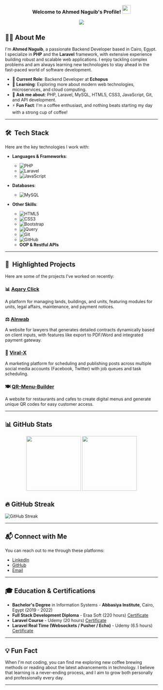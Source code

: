 <h3 align="center">
  Welcome to Ahmed Naguib's Profile! 
  <img src="https://media.giphy.com/media/hvRJCLFzcasrR4ia7z/giphy.gif" width="28">
</h3>

<!-- Typing SVG by DenverCoder1 - https://github.com/DenverCoder1/readme-typing-svg -->
<p align="center">
  <a href="https://github.com/DenverCoder1/readme-typing-svg">
    <img src="https://readme-typing-svg.herokuapp.com/?lines=Backend%20Developer%20(PHP%20Laravel);Constantly%20learning%20new%20technologies&font=Fira%20Code&center=true&width=440&height=45&color=f75c7e&vCenter=true&size=22">
  </a>
</p>

<!-- Introduction -->
## 👨‍💻 About Me

I'm **Ahmed Naguib**, a passionate Backend Developer based in Cairo, Egypt. I specialize in **PHP** and the **Laravel** framework, with extensive experience building robust and scalable web applications. I enjoy tackling complex problems and am always learning new technologies to stay ahead in the fast-paced world of software development.

- 🏢 **Current Role**: Backend Developer at **Echopus**
- 🌱 **Learning**: Exploring more about modern web technologies, microservices, and cloud computing.
- 💬 **Ask me about**: PHP, Laravel, MySQL, HTML5, CSS3, JavaScript, Git, and API development.
- ⚡ **Fun Fact**: I'm a coffee enthusiast, and nothing beats starting my day with a strong cup of coffee!

---

## 🛠 &nbsp;Tech Stack

Here are the key technologies I work with:

- **Languages & Frameworks**:
  - ![PHP](https://img.shields.io/badge/-PHP-05122A?style=flat&logo=php) 
  - ![Laravel](https://img.shields.io/badge/-Laravel-05122A?style=flat&logo=laravel)
  - ![JavaScript](https://img.shields.io/badge/-JavaScript-05122A?style=flat&logo=javascript)

- **Databases**:
  - ![MySQL](https://img.shields.io/badge/-MySQL-05122A?style=flat&logo=mysql)

- **Other Skills**:
  - ![HTML5](https://img.shields.io/badge/-HTML5-05122A?style=flat&logo=HTML5) 
  - ![CSS3](https://img.shields.io/badge/-CSS3-05122A?style=flat&logo=CSS3&logoColor=1572B6)
  - ![Bootstrap](https://img.shields.io/badge/-Bootstrap-05122A?style=flat&logo=bootstrap)  
  - ![jQuery](https://img.shields.io/badge/-jQuery-05122A?style=flat&logo=jQuery)  
  - ![Git](https://img.shields.io/badge/-Git-05122A?style=flat&logo=git)
  - ![GitHub](https://img.shields.io/badge/-GitHub-05122A?style=flat&logo=github)
  - **OOP & Restful APIs**

---

## 🌱 &nbsp;Highlighted Projects

Here are some of the projects I've worked on recently:

### 📊 **[Aqary Click](https://github.com/AM-naguib/AqaryClick)**
A platform for managing lands, buildings, and units, featuring modules for units, legal affairs, maintenance, and payment notices.

### ⚖️ **[Alnwab](https://github.com/AM-naguib/Alnwab)**
A website for lawyers that generates detailed contracts dynamically based on client inputs, with features like export to PDF/Word and integrated payment gateway.

### 📱 **[Viral-X](https://github.com/AM-naguib/Viral-X)**
A marketing platform for scheduling and publishing posts across multiple social media accounts (Facebook, Twitter) with job queues and task scheduling.

### 🍽️ **[QR-Menu-Builder](https://github.com/AM-naguib/QR-Menu-Builder)**
A website for restaurants and cafes to create digital menus and generate unique QR codes for easy customer access.

---

## 📊 GitHub Stats

<p align="center">
  <img height="180em" src="https://github-readme-stats.vercel.app/api?username=AM-naguib&show_icons=true&locale=en&theme=chartreuse-dark" />
  <img height="180em" src="https://github-readme-stats.vercel.app/api/top-langs?username=AM-naguib&show_icons=true&locale=en&layout=compact&theme=chartreuse-dark" />
</p>

## 🔥 GitHub Streak

![GitHub Streak](https://github-readme-streak-stats.herokuapp.com/?user=AM-naguib&show_icons=true&locale=en&layout=compact&theme=chartreuse-dark)

---

## 📬 Connect with Me

You can reach out to me through these platforms:

- [LinkedIn](https://www.linkedin.com/in/am-naguib/) 
- [GitHub](https://github.com/am-naguib) 
- [Email](mailto:am.naguibb@gmail.com) 

---

## 🎓 Education & Certifications

- **Bachelor's Degree** in Information Systems - **Abbasiya Institute**, Cairo, Egypt (2019 - 2022)
- **Full Stack Development Diploma** - Eraa Soft (220 hours) [Certificate](https://shorturl.at/5j27p)
- **Laravel Course** - Udemy (20 hours) [Certificate](https://shorturl.at/Ml5Pw)
- **Laravel Real Time (Websockets / Pusher / Echo)** - Udemy (6.5 hours) [Certificate](https://shorturl.at/MuXv6)

---

## 💡 Fun Fact

When I'm not coding, you can find me exploring new coffee brewing methods or reading about the latest advancements in technology. I believe that learning is a never-ending process, and I aim to grow both personally and professionally every day.

---


